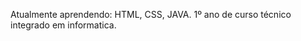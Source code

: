Atualmente aprendendo: HTML, CSS, JAVA.
1º ano de curso técnico integrado em informatica.
<!---
Ciprini23/Ciprini23 is a ✨ special ✨ repository because its `README.md` (this file) appears on your GitHub profile.
You can click the Preview link to take a look at your changes.
--->
